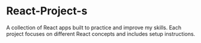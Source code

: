 # React-Project-s
 A collection of React apps built to practice and improve my skills. Each project focuses on different React concepts and includes setup instructions.
